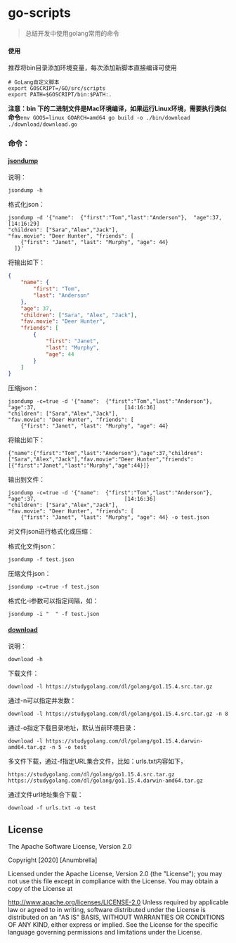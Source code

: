 # go-scripts
> 总结开发中使用golang常用的命令



#### 使用

推荐将bin目录添加环境变量，每次添加新脚本直接编译可使用

```shell script
# GoLang自定义脚本
export GOSCRIPT=/GO/src/scripts
export PATH=$GOSCRIPT/bin:$PATH:.
```



**注意：bin 下的二进制文件是Mac环境编译，如果运行Linux环境，需要执行类似命令**`env GOOS=linux GOARCH=amd64 go build -o ./bin/download ./download/download.go`



### 命令：

#### [jsondump](./json/README.MD)

说明：

```shell
jsondump -h
```



格式化json：

```shell
jsondump -d '{"name":  {"first":"Tom","last":"Anderson"},  "age":37,                                    [14:16:29]
"children": ["Sara","Alex","Jack"],
"fav.movie": "Deer Hunter", "friends": [
    {"first": "Janet", "last": "Murphy", "age": 44}
  ]}'
```



将输出如下：

```json
{
	"name": {
		"first": "Tom",
		"last": "Anderson"
	},
	"age": 37,
	"children": ["Sara", "Alex", "Jack"],
	"fav.movie": "Deer Hunter",
	"friends": [
		{
			"first": "Janet",
			"last": "Murphy",
			"age": 44
		}
	]
}
```



压缩json：

```shell
jsondump -c=true -d '{"name":  {"first":"Tom","last":"Anderson"},  "age":37,                            [14:16:36]
"children": ["Sara","Alex","Jack"],
"fav.movie": "Deer Hunter", "friends": [
    {"first": "Janet", "last": "Murphy", "age": 44}
```



将输出如下：

```shell
{"name":{"first":"Tom","last":"Anderson"},"age":37,"children":["Sara","Alex","Jack"],"fav.movie":"Deer Hunter","friends":[{"first":"Janet","last":"Murphy","age":44}]}
```



输出到文件：

```shell
jsondump -c=true -d '{"name":  {"first":"Tom","last":"Anderson"},  "age":37,                            [14:16:36]
"children": ["Sara","Alex","Jack"],
"fav.movie": "Deer Hunter", "friends": [
    {"first": "Janet", "last": "Murphy", "age": 44} -o test.json
```



对文件json进行格式化或压缩：

格式化文件json：

```shell
jsondump -f test.json
```



压缩文件json：

```shell
jsondump -c=true -f test.json
```



格式化-i参数可以指定间隔，如：

```
jsondump -i "  " -f test.json
```



#### [download](./download/README.MD)

说明：

```
download -h
```



下载文件：

```
download -l https://studygolang.com/dl/golang/go1.15.4.src.tar.gz
```



通过-n可以指定并发数：

````
download -l https://studygolang.com/dl/golang/go1.15.4.src.tar.gz -n 8
````



通过-o指定下载目录地址，默认当前环境目录：

```
download -l https://studygolang.com/dl/golang/go1.15.4.darwin-amd64.tar.gz -n 5 -o test
```



多文件下载，通过-f指定URL集合文件，比如：urls.txt内容如下，

```
https://studygolang.com/dl/golang/go1.15.4.src.tar.gz
https://studygolang.com/dl/golang/go1.15.4.darwin-amd64.tar.gz
```



通过文件url地址集合下载：

```
download -f urls.txt -o test
```

## License
The Apache Software License, Version 2.0

Copyright [2020] [Anumbrella]

Licensed under the Apache License, Version 2.0 (the "License"); you may not use this file except in compliance with the License. You may obtain a copy of the License at

http://www.apache.org/licenses/LICENSE-2.0
Unless required by applicable law or agreed to in writing, software distributed under the License is distributed on an "AS IS" BASIS, WITHOUT WARRANTIES OR CONDITIONS OF ANY KIND, either express or implied. See the License for the specific language governing permissions and limitations under the License.

